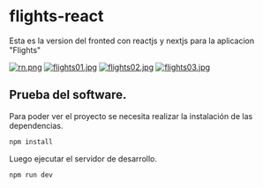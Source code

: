 # flights-react

Esta es la version del fronted con reactjs y nextjs para la aplicacion "Flights"

[![rn.png](https://i.postimg.cc/c4FFkMZW/rn.png)](https://postimg.cc/XpyKp5p1)
[![flights01.jpg](https://i.postimg.cc/XJfnYWTW/flights01.jpg)](https://postimg.cc/MMpC9C63)
[![flights02.jpg](https://i.postimg.cc/1XMn4wLy/flights02.jpg)](https://postimg.cc/6425m2WP)
[![flights03.jpg](https://i.postimg.cc/NFLY7XKs/flights03.jpg)](https://postimg.cc/Zvk1JCP2)

## Prueba del software.

Para poder ver el proyecto se necesita realizar la instalación de las dependencias.

```sh
npm install
```
Luego ejecutar el servidor de desarrollo.

```sh
npm run dev
```